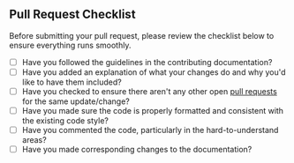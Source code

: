## Pull Request Checklist

Before submitting your pull request, please review the checklist below to ensure everything runs smoothly.

 - [ ] Have you followed the guidelines in the contributing documentation?
 - [ ] Have you added an explanation of what your changes do and why you'd like to have them included?
 - [ ] Have you checked to ensure there aren't any other open [pull requests](../../../pulls) for the same update/change?
 - [ ] Have you made sure the code is properly formatted and consistent with the existing code style?
 - [ ] Have you commented the code, particularly in the hard-to-understand areas?
 - [ ] Have you made corresponding changes to the documentation?
